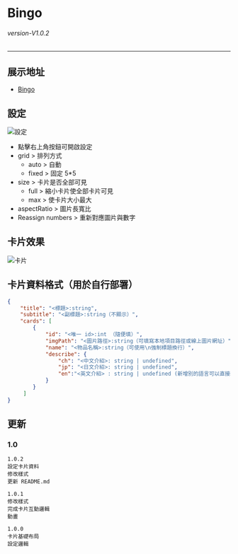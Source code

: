 # Bingo
###### *version-V1.0.2* 
---
## 展示地址
- [Bingo](https://bingo-jx.vercel.app/)

## 設定
![設定](https://i.imgur.com/mxQTtrp.png)
- 點擊右上角按鈕可開啟設定
- grid > 排列方式
  - auto > 自動
  - fixed > 固定 5*5
- size > 卡片是否全部可見
  - full > 縮小卡片使全部卡片可見
  - max > 使卡片大小最大
- aspectRatio > 圖片長寬比
- Reassign numbers > 重新對應圖片與數字

## 卡片效果
![卡片](https://i.imgur.com/Zj6rIzi.png)


## 卡片資料格式（用於自行部署）
``` JSON
{
    "title": "<標題>:string",
    "subtitle": "<副標題>:string（不顯示）",
    "cards": [
        {
            "id": "<唯一 id>:int （隨便填）",
            "imgPath": "<圖片路徑>:string（可填寫本地項目路徑或線上圖片網址）",
            "name": "<物品名稱>:string（可使用\n強制標題換行）",
            "describe": {
                "ch": "<中文介紹>: string | undefined",
                "jp": "<日文介紹>: string | undefined",
                "en":"<英文介紹> : string | undefined (新增別的語言可以直接新增一個鍵就好)"
            }
        }
     ]
}
```
## 更新

### 1.0
```
1.0.2
設定卡片資料
修改樣式
更新 README.md

1.0.1
修改樣式
完成卡片互動邏輯
動畫

1.0.0
卡片基礎布局
設定邏輯
```
